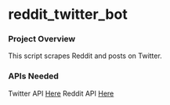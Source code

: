 # reddit_twitter_bot

### Project Overview
This script scrapes Reddit and posts on Twitter.

### APIs Needed
Twitter API [Here](https://developer.twitter.com/en)
Reddit API [Here](https://www.reddit.com/prefs/apps)

